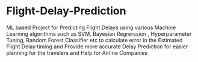 # Flight-Delay-Prediction
ML based Project for Predicting Flight Delays using various Machine Learning algorithms such as SVM, Bayesian Regrerssion , Hyperparameter Tuning, Random Forest Classifier etc to calculate error in the Estimated Flight Delay timing and Provide more accurate Delay Prediction for easier planning for the travelers and Help for Airline Companies

